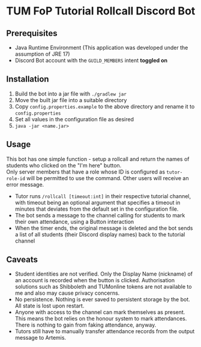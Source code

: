# TUM FoP Tutorial Rollcall Discord Bot
## Prerequisites
- Java Runtime Environment (This application was developed under the assumption of JRE 17)
- Discord Bot account with the `GUILD_MEMBERS` intent **toggled on**

## Installation
1. Build the bot into a jar file with `./gradlew jar`
2. Move the built jar file into a suitable directory
3. Copy `config.properties.example` to the above directory and rename it to `config.properties`
4. Set all values in the configuration file as desired
5. `java -jar <name.jar>`

## Usage
This bot has one simple function - setup a rollcall and return the names of students who clicked on the "I'm here" button.  
Only server members that have a role whose ID is configured as `tutor-role-id` will be permitted to use the command. Other users will receive an error message.  

- Tutor runs `/rollcall [timeout:int]` in their respective tutorial channel, with timeout being an optional argument that specifies a timeout in minutes that deviates from the default set in the configuration file.
- The bot sends a message to the channel calling for students to mark their own attendance, using a Button interaction
- When the timer ends, the original message is deleted and the bot sends a list of all students (their Discord display names) back to the tutorial channel

## Caveats
- Student identities are not verified. Only the Display Name (nickname) of an account is recorded when the button is clicked. Authorisation solutions such as Shibboleth and TUMonline tokens are not available to me and also may cause privacy concerns.
- No persistence. Nothing is ever saved to persistent storage by the bot. All state is lost upon restart.
- Anyone with access to the channel can mark themselves as present. This means the bot relies on the honour system to mark attendances. There is nothing to gain from faking attendance, anyway.
- Tutors still have to manually transfer attendance records from the output message to Artemis.